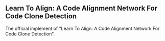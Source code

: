 ## Learn To Align: A Code Alignment Network For Code Clone Detection

The official implement of "Learn To Align: A Code Alignment Network For Code Clone Detection".
